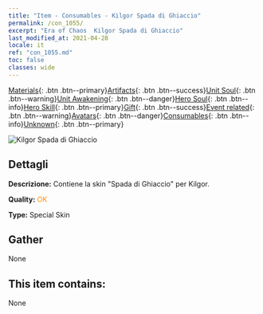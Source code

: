 ```yaml
---
title: "Item - Consumables - Kilgor Spada di Ghiaccio"
permalink: /con_1055/
excerpt: "Era of Chaos  Kilgor Spada di Ghiaccio"
last_modified_at: 2021-04-28
locale: it
ref: "con_1055.md"
toc: false
classes: wide
---
```

 [Materials](/ItemsIT/){: .btn .btn--primary}[Artifacts](/ItemsIT/Artifacts/){: .btn .btn--success}[Unit Soul](/ItemsIT/UnitSoul/){: .btn .btn--warning}[Unit Awakening](/ItemsIT/UnitAwakening/){: .btn .btn--danger}[Hero Soul](/ItemsIT/HeroSoul/){: .btn .btn--info}[Hero Skill](/ItemsIT/HeroSkill/){: .btn .btn--primary}[Gift](/ItemsIT/Gift/){: .btn .btn--success}[Event related](/ItemsIT/Events/){: .btn .btn--warning}[Avatars](/ItemsIT/Avatars/){: .btn .btn--danger}[Consumables](/ItemsIT/Consumables/){: .btn .btn--info}[Unknown](/ItemsIT/Unknown/){: .btn .btn--primary}

 ![Kilgor Spada di Ghiaccio](/images/h/h_Kilgor2.jpg)

## Dettagli
 **Descrizione:** Contiene la skin \"Spada di Ghiaccio\" per Kilgor.

 **Quality:** <span style="color: #FF8C00">OK</span>

 **Type:** Special Skin

## Gather

  None

## This item contains:

  None

